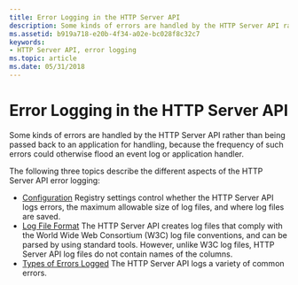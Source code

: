 ```yaml
---
title: Error Logging in the HTTP Server API
description: Some kinds of errors are handled by the HTTP Server API rather than being passed back to an application for handling, because the frequency of such errors could otherwise flood an event log or application handler.
ms.assetid: b919a718-e20b-4f34-a02e-bc028f8c32c7
keywords:
- HTTP Server API, error logging
ms.topic: article
ms.date: 05/31/2018
---
```


# Error Logging in the HTTP Server API

Some kinds of errors are handled by the HTTP Server API rather than being passed back to an application for handling, because the frequency of such errors could otherwise flood an event log or application handler.

The following three topics describe the different aspects of the HTTP Server API error logging:

-   [Configuration](configuring-http-server-api-error-logging.md) Registry settings control whether the HTTP Server API logs errors, the maximum allowable size of log files, and where log files are saved.
-   [Log File Format](format-of-the-http-server-api-error-logs.md) The HTTP Server API creates log files that comply with the World Wide Web Consortium (W3C) log file conventions, and can be parsed by using standard tools. However, unlike W3C log files, HTTP Server API log files do not contain names of the columns.
-   [Types of Errors Logged](types-of-errors-logged-by-the-http-server-api.md) The HTTP Server API logs a variety of common errors.

 

 




